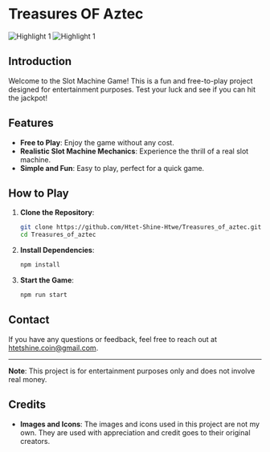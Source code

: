 # Treasures OF Aztec

![Highlight 1](highlights/hl_01.png)
![Highlight 1](highlights/hl_02.png)


## Introduction

Welcome to the Slot Machine Game! This is a fun and free-to-play project designed for entertainment purposes. Test your luck and see if you can hit the jackpot!

## Features

- **Free to Play**: Enjoy the game without any cost.
- **Realistic Slot Machine Mechanics**: Experience the thrill of a real slot machine.
- **Simple and Fun**: Easy to play, perfect for a quick game.


## How to Play

1. **Clone the Repository**:
    ```sh
    git clone https://github.com/Htet-Shine-Htwe/Treasures_of_aztec.git
    cd Treasures_of_aztec
    ```

2. **Install Dependencies**:
    ```sh
    npm install
    ```

3. **Start the Game**:
    ```sh
    npm run start 
    ```

## Contact

If you have any questions or feedback, feel free to reach out at [htetshine.coin@gmail.com](mailto:htetshine.coin@gmail.com).

---

**Note**: This project is for entertainment purposes only and does not involve real money.



## Credits

- **Images and Icons**: The images and icons used in this project are not my own. They are used with appreciation and credit goes to their original creators.
